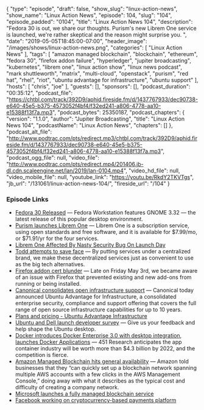 {
  "type": "episode",
  "draft": false,
  "show_slug": "linux-action-news",
  "show_name": "Linux Action News",
  "episode": 104,
  "slug": "104",
  "episode_padded": "0104",
  "title": "Linux Action News 104",
  "description": "Fedora 30 is out, we share our thoughts. Purism's new Librem One service is launched, we're rather skeptical and the reason might surprise you. ",
  "date": "2019-05-05T18:45:00-07:00",
  "header_image": "/images/shows/linux-action-news.png",
  "categories": [
    "Linux Action News"
  ],
  "tags": [
    "amazon managed blockchain",
    "blockchain",
    "ethereum",
    "fedora 30",
    "firefox addon failure",
    "hyperledger",
    "jupiter broadcasting",
    "kubernetes",
    "librem one",
    "linux action show",
    "linux news podcast",
    "mark shuttleworth",
    "matrix",
    "multi-cloud",
    "openstack",
    "purism",
    "red hat",
    "rhel",
    "riot",
    "ubuntu advantage for infrastructure",
    "ubuntu support"
  ],
  "hosts": [
    "chris",
    "joe"
  ],
  "guests": [],
  "sponsors": [],
  "podcast_duration": "00:35:12",
  "podcast_file": "https://chtbl.com/track/392D9/aphid.fireside.fm/d/1437767933/dec90738-e640-45e5-b375-4573052f4bf4/f32ed241-a806-4778-aa10-e15388f13f7a.mp3",
  "podcast_bytes": 25350187,
  "podcast_chapters": {
    "version": "1.1.0",
    "author": "Jupiter Broadcasting",
    "title": "Linux Action News 104",
    "podcastName": "Linux Action News",
    "chapters": []
  },
  "podcast_alt_file": "http://www.podtrac.com/pts/redirect.mp3/chtbl.com/track/392D9/aphid.fireside.fm/d/1437767933/dec90738-e640-45e5-b375-4573052f4bf4/f32ed241-a806-4778-aa10-e15388f13f7a.mp3",
  "podcast_ogg_file": null,
  "video_file": "http://www.podtrac.com/pts/redirect.mp4/201406.jb-dl.cdn.scaleengine.net/lan/2019/lan-0104.mp4",
  "video_hd_file": null,
  "video_mobile_file": null,
  "youtube_link": "https://youtu.be/RkdY2TKVTgs",
  "jb_url": "/131061/linux-action-news-104/",
  "fireside_url": "/104"
}


### Episode Links

  * [Fedora 30 Released](https://fedoramagazine.org/announcing-fedora-30/ "Fedora 30 Released") — Fedora Workstation features GNOME 3.32 — the latest release of this popular desktop environment. 
  * [Purism launches Librem One](https://puri.sm/posts/the-new-librem-one-services/ "Purism launches Librem One") — Librem One is a subscription service, using open standards and free software, and it is available for $7.99/mo, or $71.91/yr for the four services. 
  * [Librem One Affected By Nasty Security Bug On Launch Day](https://www.phoronix.com/scan.php?page=news_item&px=Librem-One-Rough-Day "Librem One Affected By Nasty Security Bug On Launch Day")
  * [Todd attempts to save face](https://puri.sm/posts/how-purism-works-upstream-and-gives-back/ "Todd attempts to save face") — By putting services under a centralized brand, we make these decentralized services just as convenient to use as the big tech alternatives. 
  * [Firefox addon cert blunder](https://blog.mozilla.org/addons/2019/05/04/update-regarding-add-ons-in-firefox/ "Firefox addon cert blunder") — Late on Friday May 3rd, we became aware of an issue with Firefox that prevented existing and new add-ons from running or being installed. 
  * [Canonical consolidates open infrastructure support](https://blog.ubuntu.com/2019/04/29/canonical-consolidates-open-infrastructure-support-and-security-offerings "Canonical consolidates open infrastructure support") — Canonical today announced Ubuntu Advantage for Infrastructure, a consolidated enterprise security, compliance and support offering that covers the full range of open source infrastructure capabilities for up to 10 years.
  * [Plans and pricing - Ubuntu Advantage Infrastructure](https://www.ubuntu.com/pricing/infra "Plans and pricing - Ubuntu Advantage Infrastructure")
  * [Ubuntu and Dell launch developer survey](https://docs.google.com/forms/d/e/1FAIpQLSdwF74R6yblUT5XItAxCJEM0okTBzeVoQMwKSNtK8zYTBcn8g/viewform "Ubuntu and Dell launch developer survey") — Give us your feedback and help shape the Ubuntu desktop.
  * [Docker introduces Docker Enterprise 3.0 with desktop integration, launches Docker Applications](https://venturebeat.com/2019/04/30/docker-introduces-docker-enterprise-3-0-with-desktop-integration-launches-docker-applications/ "Docker introduces Docker Enterprise 3.0 with desktop integration, launches Docker Applications") — 451 Research anticipates the app container industry will be worth more than $4.3 billion by 2022, and the competition is fierce.
  * [Amazon Managed Blockchain hits general availability](https://venturebeat.com/2019/04/30/amazon-managed-blockchain-hits-general-availability/ "Amazon Managed Blockchain hits general availability") — Amazon told businesses that they “can quickly set up a blockchain network spanning multiple AWS accounts with a few clicks in the AWS Management Console,” doing away with what it describes as the typical cost and difficulty of creating a company network. 
  * [Microsoft launches a fully managed blockchain service](https://techcrunch.com/2019/05/02/microsoft-launches-a-fully-managed-blockchain-service/ "Microsoft launches a fully managed blockchain service")
  * [Facebook working on cryptocurrency-based payments platform](https://www.marketwatch.com/story/facebook-working-on-cryptocurrency-based-payments-platform-2019-05-02 "Facebook working on cryptocurrency-based payments platform")



